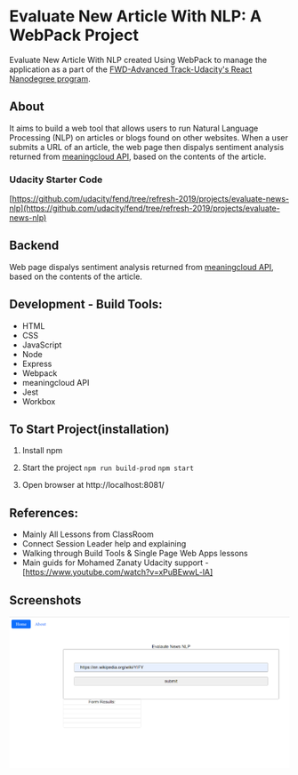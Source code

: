 # Evaluate New Article With NLP: A WebPack Project
Evaluate New Article With NLP created Using WebPack to manage the application as a part of the [FWD-Advanced Track-Udacity's React Nanodegree program](https://egfwd.com/).

## About
It aims to build a web tool that allows users to run Natural Language Processing (NLP) on articles or blogs found on other websites. When a user submits a URL of an article, the web page then dispalys sentiment analysis returned from [meaningcloud API](https://www.meaningcloud.com/products/sentiment-analysis), based on the contents of the article.


### Udacity Starter Code
[https://github.com/udacity/fend/tree/refresh-2019/projects/evaluate-news-nlp](https://github.com/udacity/fend/tree/refresh-2019/projects/evaluate-news-nlp)

## Backend
Web page dispalys sentiment analysis returned from [meaningcloud API](https://www.meaningcloud.com/products/sentiment-analysis), based on the contents of the article.

## Development - Build Tools:
* HTML
* CSS
* JavaScript
* Node
* Express
* Webpack
* meaningcloud API
* Jest
* Workbox

## To Start Project(installation)
1. Install npm
2. Start the project
`npm run build-prod` 
`npm start`

3. Open browser at http://localhost:8081/

## References:
- Mainly All Lessons from ClassRoom
- Connect Session Leader help and explaining
- Walking through Build Tools & Single Page Web Apps lessons
- Main guids for Mohamed Zanaty Udacity support
	-[https://www.youtube.com/watch?v=xPuBEwwL-lA]

## Screenshots
![screenshot1](images/home.PNG)